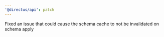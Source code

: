 ```yaml
---
'@directus/api': patch
---
```


Fixed an issue that could cause the schema cache to not be invalidated on schema apply
